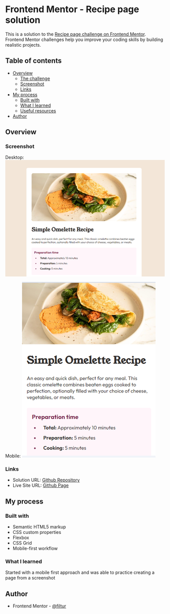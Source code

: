 # Frontend Mentor - Recipe page solution

This is a solution to the [Recipe page challenge on Frontend Mentor](https://www.frontendmentor.io/challenges/recipe-page-KiTsR8QQKm). Frontend Mentor challenges help you improve your coding skills by building realistic projects.

## Table of contents

- [Overview](#overview)
  - [The challenge](#the-challenge)
  - [Screenshot](#screenshot)
  - [Links](#links)
- [My process](#my-process)
  - [Built with](#built-with)
  - [What I learned](#what-i-learned)
  - [Useful resources](#useful-resources)
- [Author](#author)

## Overview

### Screenshot

Desktop:
![](./desktop-recipe.png)

Mobile:
![](./mobile-recipe.png)

### Links

- Solution URL: [Github Repository](https://github.com/filtur/FrontEndMentor-RecipePage)
- Live Site URL: [Github Page](https://filtur.github.io/FrontEndMentor-RecipePage/)

## My process

### Built with

- Semantic HTML5 markup
- CSS custom properties
- Flexbox
- CSS Grid
- Mobile-first workflow

### What I learned

Started with a mobile first approach and was able to practice creating a page from a screenshot

## Author

- Frontend Mentor - [@filtur](https://www.frontendmentor.io/profile/filtur)
